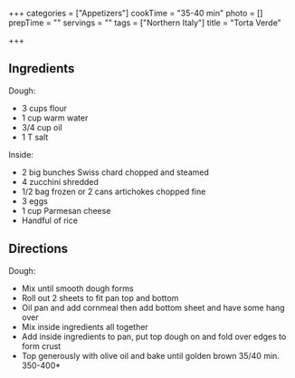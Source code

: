 +++
categories = ["Appetizers"]
cookTime = "35-40 min"
photo = []
prepTime = ""
servings = ""
tags = ["Northern Italy"]
title = "Torta Verde"

+++
## Ingredients

Dough:

* 3 cups flour
* 1 cup warm water
* 3/4 cup oil
* 1 T salt

Inside:

* 2 big bunches Swiss chard chopped and steamed
* 4 zucchini shredded
* 1/2 bag frozen or 2 cans artichokes chopped fine
* 3 eggs
* 1 cup Parmesan cheese
* Handful of rice

## Directions

Dough:

* Mix until smooth dough forms
* Roll out 2 sheets to fit pan top and bottom
* Oil pan and add cornmeal then add bottom sheet and have some hang over
* Mix inside ingredients all together
* Add inside ingredients to pan, put top dough on and fold over edges to form crust
* Top generously with olive oil and bake until golden brown 35/40 min. 350-400*